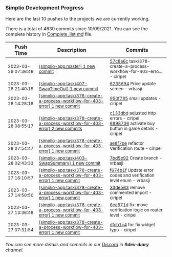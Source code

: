 
### Simplio Development Progress

Here are the last 10 pushes to the projects we are currently working.

There is a total of 4630 commits since 10/09/2021. You can see the complete history in
 [Complete_list.md](Complete_list.md) file.

| Push Time | Description | Commits |
| --- | --- | --- |
| <sub>2023-03-29 07:36:46</sub> | <sub>[[simplio-app:master] 1 new commit](https://github.com/SimplioOfficial/simplio-app/commit/57c8a6c69543749ac438f3bf49098ad9827eee03)</sub> | <sub>[57c8a6c](https://github.com/SimplioOfficial/simplio-app/commit/57c8a6c69543749ac438f3bf49098ad9827eee03) task/378-create-a-process-workflow-for-403-erro... - ciripel</sub> |
| <sub>2023-03-28 21:40:19</sub> | <sub>[[simplio-app:task/407\-SwapTimeOut] 1 new commit](https://github.com/SimplioOfficial/simplio-app/commit/6235694bca4b453ffdaca0e11159dbdc6f7aaf9a)</sub> | <sub>[6235694](https://github.com/SimplioOfficial/simplio-app/commit/6235694bca4b453ffdaca0e11159dbdc6f7aaf9a) Price update screen - vrbasji</sub> |
| <sub>2023-03-28 14:28:18</sub> | <sub>[[simplio-app:task/378\-create\-a\-process\-workflow\-for\-403\-error] 1 new commit](https://github.com/SimplioOfficial/simplio-app/commit/950f7850818d30b49da85ddcbe2b325896c7b323)</sub> | <sub>[950f785](https://github.com/SimplioOfficial/simplio-app/commit/950f7850818d30b49da85ddcbe2b325896c7b323) small updates - ciripel</sub> |
| <sub>2023-03-28 08:55:17</sub> | <sub>[[simplio-app:task/378\-create\-a\-process\-workflow\-for\-403\-error] 2 new commits](https://github.com/SimplioOfficial/simplio-app/compare/ae8f7be54cf3...689873668605)</sub> | <sub>[c133dbd](https://github.com/SimplioOfficial/simplio-app/commit/c133dbd52d6415a635e5eeb933c621d74b2df929) adjusted http errors - ciripel<br>[6898736](https://github.com/SimplioOfficial/simplio-app/commit/68987366860593a3fb38034b5fc9492bb6cda339) activate buy button in game details - ciripel</sub> |
| <sub>2023-03-28 07:54:47</sub> | <sub>[[simplio-app:task/378\-create\-a\-process\-workflow\-for\-403\-error] 1 new commit](https://github.com/SimplioOfficial/simplio-app/commit/ae8f7be54cf3d4a91ee3ea63e505f2c133159be2)</sub> | <sub>[ae8f7be](https://github.com/SimplioOfficial/simplio-app/commit/ae8f7be54cf3d4a91ee3ea63e505f2c133159be2) refactor Verification route - ciripel</sub> |
| <sub>2023-03-28 02:43:33</sub> | <sub>[[simplio-app:task/403\-SwapSummary] 1 new commit](https://github.com/SimplioOfficial/simplio-app/commit/7bd5e927a6199d302068f77dcafcf8e82dd64fc7)</sub> | <sub>[7bd5e92](https://github.com/SimplioOfficial/simplio-app/commit/7bd5e927a6199d302068f77dcafcf8e82dd64fc7) Create branch - vrbasji</sub> |
| <sub>2023-03-27 16:10:57</sub> | <sub>[[simplio-app:task/378\-create\-a\-process\-workflow\-for\-403\-error] 1 new commit](https://github.com/SimplioOfficial/simplio-app/commit/f674b1f5b553e9202d598925b0c2eff82dda2347)</sub> | <sub>[f674b1f](https://github.com/SimplioOfficial/simplio-app/commit/f674b1f5b553e9202d598925b0c2eff82dda2347) Update error codes and verification level enum - vrbasji</sub> |
| <sub>2023-03-27 14:50:50</sub> | <sub>[[simplio-app:task/378\-create\-a\-process\-workflow\-for\-403\-error] 1 new commit](https://github.com/SimplioOfficial/simplio-app/commit/33de5637be042b1fcb4b3dd771f535ba243e3844)</sub> | <sub>[33de563](https://github.com/SimplioOfficial/simplio-app/commit/33de5637be042b1fcb4b3dd771f535ba243e3844) remove commented import - ciripel</sub> |
| <sub>2023-03-27 13:36:48</sub> | <sub>[[simplio-app:task/378\-create\-a\-process\-workflow\-for\-403\-error] 1 new commit](https://github.com/SimplioOfficial/simplio-app/commit/6ea571dc0a07158318fce8030992c34264e2d4ee)</sub> | <sub>[6ea571d](https://github.com/SimplioOfficial/simplio-app/commit/6ea571dc0a07158318fce8030992c34264e2d4ee) fix: move verification logic on router level - ciripel</sub> |
| <sub>2023-03-27 07:31:54</sub> | <sub>[[simplio-app:task/378\-create\-a\-process\-workflow\-for\-403\-error] 1 new commit](https://github.com/SimplioOfficial/simplio-app/commit/dfcb1c4cff79d4a5d83cc2b57a87ed461c9ce2e3)</sub> | <sub>[dfcb1c4](https://github.com/SimplioOfficial/simplio-app/commit/dfcb1c4cff79d4a5d83cc2b57a87ed461c9ce2e3) fix: fix widget typo - ciripel</sub> |

_You can see more details and commits in our [Discord](https://discord.gg/aKhjuwZmdP) in **#dev-diary** channel._
